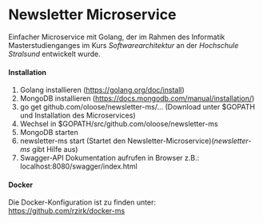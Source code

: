 # Newsletter Microservice
Einfacher Microservice mit Golang, der im Rahmen des Informatik Masterstudienganges im Kurs *Softwarearchitektur* an der *Hochschule Stralsund* entwickelt wurde.

#### Installation
1. Golang installieren (https://golang.org/doc/install)
2. MongoDB installieren (https://docs.mongodb.com/manual/installation/)
3. go get github.com/oloose/newsletter-ms/... (Download unter $GOPATH und Installation des Microservices)
4. Wechsel in $GOPATH/src/github.com/oloose/newsletter-ms
5. MongoDB starten
6. newsletter-ms start (Startet den Newsletter-Microservice)(*newsletter-ms* gibt Hilfe aus)
7. Swagger-API Dokumentation aufrufen in Browser z.B.: localhost:8080/swagger/index.html

#### Docker
Die Docker-Konfiguration ist zu finden unter: https://github.com/rzirk/docker-ms
